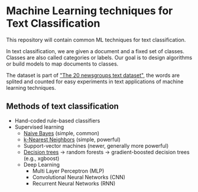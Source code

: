 # Machine Learning techniques for Text Classification
 
This repository will contain common ML techniques for text classification.

In text classification, we are given a document and a fixed set of classes. Classes are also called categories or labels. Our goal is to design algorithms or build models to map documents to classes.

The dataset is part of ["The 20 newsgroups text dataset"](http://qwone.com/~jason/20Newsgroups/), the words are splited and counted for easy experiments in text applications of machine learning techniques.

## Methods of text classification
* Hand-coded rule-based classifiers
* Supervised learning
    * [Naive Bayes](https://github.com/Lichuanro/ML-for-Text-Classification/blob/master/Naive%20Bayes.ipynb) (simple, common)
    * [k-Nearest Neighbors](https://github.com/Lichuanro/ML-for-Text-Classification/blob/master/kNN.ipynb) (simple, powerful)
    * Support-vector machines (newer, generally more powerful)
    * [Decision trees](https://github.com/Lichuanro/ML-for-Text-Classification/blob/master/Decision%20Tree.ipynb) -> random forests -> gradient-boosted decision trees (e.g., xgboost)
    * Deep Learning
        * Multi Layer Perceptron (MLP)
        * Convolutional Neural Networks (CNN)
        * Recurrent Neural Networks (RNN)
